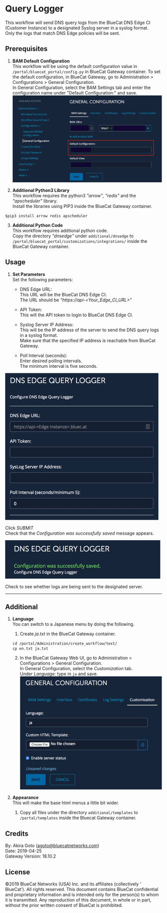 # Query Logger
This workflow will send DNS query logs from the BlueCat DNS Edge CI (Customer Instance) to a designated Syslog server in a syslog format.   
Only the logs that match DNS Edge policies will be sent.    

## Prerequisites
1. **BAM Default Configuration**  
This workflow will be using the default configuration value in `/portal/bluecat_portal/config.py` in BlueCat Gateway container.  To set the default configuration, in BlueCat Gateway, go to Administration > Configurations > General Configuration.  
In General Configuration, select the BAM Settings tab and enter the configuration name under "Default Configuration:" and save.  
![screenshot](img/BAM_default_settings.jpg?raw=true "BAM_default_settings")  

2. **Additional Python3 Library**  
This workflow requires the python3 *"arrow"*, *"redis"* and the *"apscheduler"* library.  
Install the libraries using PIP3 inside the BlueCat Gateway container.
```
$pip3 install arrow redis apscheduler

```  

3. **Additional Python Code**  
This workflow requires addtional python code.  
Copy the directory *"dnsedge"* under `additional/dnsedge` to `/portal/bluecat_portal/customizations/integrations/` inside the BlueCat Gateway container.  


## Usage   

1. **Set Parameters**  
Set the following parameters:  
    - DNS Edge URL:  
      This URL will be the BlueCat DNS Edge CI.  
      The URL should be *"https://api-<Your_Edge_CI_URL>"*

    - API Token:  
      This will the API token to login to BlueCat DNS Edge CI.  

    - Syslog Server IP Address:  
      This will be the IP address of the server to send the DNS query logs in a syslog format.  
      Make sure that the specified IP address is reachable from BlueCat Gateway.  

    - Poll Interval (seconds):  
      Enter desired polling intervals.  
      The minimum interval is five seconds.  

![screenshot](img/query_logger1.jpg?raw=true "query_logger1")  

Click *SUBMIT*  
Check that the *Configuration was successfully saved* message appears.  

![screenshot](img/query_logger2.jpg?raw=true "query_logger2")  

Check to see whether logs are being sent to the designated server.  

---

## Additional   

1. **Language**  
You can switch to a Japanese menu by doing the following.  
    1. Create *ja.txt* in the BlueCat Gateway container.  
    ```
    cd /portal/Administration/create_workflow/text/  
    cp en.txt ja.txt  
    ```  
    2. In the BlueCat Gateway Web UI, go to Administration > Configurations > General Configuration.   
    In General Configuration, select the *Customization* tab.  
    Under *Language:* type in `ja` and save.  
    ![screenshot](img/langauge_ja.jpg?raw=true "langauge_ja")  

2. **Appearance**  
This will make the base html menus a little bit wider.  
    1. Copy all files under the directory `additional/templates` to `/portal/templates` inside the Bluecat Gateway container.



## Credits  
By: Akira Goto (agoto@bluecatnetworks.com)  
Date: 2019-04-25  
Gateway Version: 18.10.2

## License
©2019 BlueCat Networks (USA) Inc. and its affiliates (collectively ‘ BlueCat’). All rights reserved. This document contains BlueCat confidential and proprietary information and is intended only for the person(s) to whom it is transmitted. Any reproduction of this document, in whole or in part, without the prior written consent of BlueCat is prohibited.
